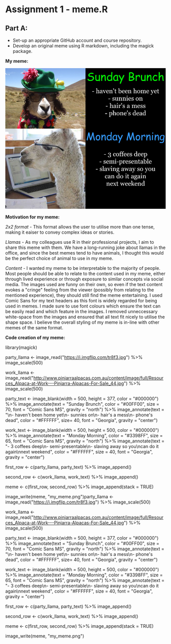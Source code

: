 # Assignment 1 - meme.R

## Part A:
- Set-up an appropriate GitHub account and course repository.
- Develop an original meme using R markdown, including the magick package.

**My meme:**

![](my_meme.png)

**Motivation for my meme:**

*2x2 format* - This format allows the user to utilise more than one tense, making it eaiser to convey complex ideas or stories.

*Llamas* - As my colleagues use R in their professional projects, I aim to share this meme with them. We have a long-running joke about llamas in the office, and since the best memes tend to have animals, I thought this would be the perfect choice of animal to use in my meme.

*Content* - I wanted my meme to be interpretable to the majority of people. Most people should be able to relate to the content used in my meme, either through lived experience or through exposure to similar concepts via social media. The images used are funny on their own, so even if the text content evokes a "cringe" feeling from the viewer (possibly from relating to the mentioned experience), they should still find the meme entertaining. I used Comic Sans for my text headers as this font is widely regarded for being used in memes. I made sure to use font colours which ensure the text can be easily read and which feature in the images. I removed unneccessary white-space from the images and ensured that all text fit nicely to utilise the shape space. I believe the overall styling of my meme is in-line with other memes of the same format. 

**Code creation of my meme:**

library(magick)

party_llama <- image_read("https://i.imgflip.com/tr8f3.jpg") %>%
  image_scale(500)

work_llama <- image_read("http://www.pinjarraalpacas.com.au/content/image/full/Resources_Alpaca-at-Work---Pinjarra-Alpacas-For-Sale_44.jpg") %>%
  image_scale(500)

party_text <- image_blank(width = 500, height = 377, color = "#000000") %>%
  image_annotate(text = "Sunday Brunch", color = "#00FF00", size = 70, font = "Comic Sans MS", gravity = "north") %>%
  image_annotate(text = "\n- haven't been home yet\n- sunnies on\n- hair's a mess\n- phone's dead", color = "#FFFFFF", size= 40, font = "Georgia", gravity = "center") 

work_text <- image_blank(width = 500, height = 500, color = "#000000") %>%
  image_annotate(text = "Monday Morning", color = "#3398FF", size = 65, font = "Comic Sans MS", gravity = "north") %>%
  image_annotate(text = "- 3 coffees deep\n- semi-presentable\n- slaving away so you\ncan do it again\nnext weekend", color = "#FFFFFF", size = 40, font = "Georgia", gravity = "center")


first_row <- c(party_llama, party_text) %>%
  image_append()

second_row <- c(work_llama, work_text) %>%
  image_append()

meme <- c(first_row, second_row) %>%
  image_append(stack = TRUE)

image_write(meme, "my_meme.png")party_llama <- image_read("https://i.imgflip.com/tr8f3.jpg") %>%
  image_scale(500)

work_llama <- image_read("http://www.pinjarraalpacas.com.au/content/image/full/Resources_Alpaca-at-Work---Pinjarra-Alpacas-For-Sale_44.jpg") %>%
  image_scale(500)

party_text <- image_blank(width = 500, height = 377, color = "#000000") %>%
  image_annotate(text = "Sunday Brunch", color = "#00FF00", size = 70, font = "Comic Sans MS", gravity = "north") %>%
  image_annotate(text = "\n- haven't been home yet\n- sunnies on\n- hair's a mess\n- phone's dead", color = "#FFFFFF", size= 40, font = "Georgia", gravity = "center") 

work_text <- image_blank(width = 500, height = 500, color = "#000000") %>%
  image_annotate(text = "Monday Morning", color = "#3398FF", size = 65, font = "Comic Sans MS", gravity = "north") %>%
  image_annotate(text = "- 3 coffees deep\n- semi-presentable\n- slaving away so you\ncan do it again\nnext weekend", color = "#FFFFFF", size = 40, font = "Georgia", gravity = "center")

first_row <- c(party_llama, party_text) %>%
  image_append()

second_row <- c(work_llama, work_text) %>%
  image_append()

meme <- c(first_row, second_row) %>%
  image_append(stack = TRUE)

image_write(meme, "my_meme.png")
